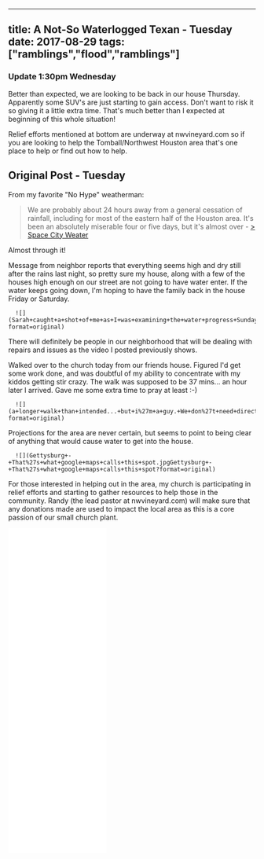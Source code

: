 ﻿---

title: A Not-So Waterlogged Texan - Tuesday
date: 2017-08-29
tags: ["ramblings","flood","ramblings"]
---

### Update 1:30pm Wednesday

Better than expected, we are looking to be back in our house Thursday. Apparently some SUV's are just starting to gain access. Don't want to risk it so giving it a little extra time. That's much better than I expected at beginning of this whole situation!

Relief efforts mentioned at bottom are underway at nwvineyard.com so if you are looking to help the Tomball/Northwest Houston area that's one place to help or find out how to help.

## Original Post - Tuesday

From my favorite "No Hype" weatherman:

> We are probably about 24 hours away from a general cessation of rainfall, including for most of the eastern half of the Houston area. It's been an absolutely miserable four or five days, but it's almost over - [> Space City Weater](http://bit.ly/2vBCM7X)

Almost through it!

Message from neighbor reports that everything seems high and dry still after the rains last night, so pretty sure my house, along with a few of the houses high enough on our street are not going to have water enter. If the water keeps going down, I'm hoping to have the family back in the house Friday or Saturday.

      ![](Sarah+caught+a+shot+of+me+as+I+was+examining+the+water+progress+Sunday.jpgSarah+caught+a+shot+of+me+as+I+was+examining+the+water+progress+Sunday?format=original)

There will definitely be people in our neighborhood that will be dealing with repairs and issues as the video I posted previously shows.

Walked over to the church today from our friends house. Figured I'd get some work done, and was doubtful of my ability to concentrate with my kiddos getting stir crazy. The walk was supposed to be 37 mins... an hour later I arrived. Gave me some extra time to pray at least :-)

      ![](a+longer+walk+than+intended...+but+i%27m+a+guy.+We+don%27t+need+directions%21a+longer+walk+than+intended...+but+i%27m+a+guy.+We+don%27t+need+directions%21?format=original)

Projections for the area are never certain, but seems to point to being clear of anything that would cause water to get into the house.

      ![](Gettysburg+-+That%27s+what+google+maps+calls+this+spot.jpgGettysburg+-+That%27s+what+google+maps+calls+this+spot?format=original)

For those interested in helping out in the area, my church is participating in relief efforts and starting to gather resources to help those in the community. Randy (the lead pastor at nwvineyard.com) will make sure that any donations made are used to impact the local area as this is a core passion of our small church plant.

<iframe src="video.php?href=https%3A%2F%2Fwww.facebook.com%2Frandy.whittemore.7%2Fvideos%2F10213558913424645%2F&width=200&show_text=true&appId=169909920247926&height=532" width="200" height="660" style="border:none;overflow:auto" scrolling="no" frameborder="0" allowTransparency="true" allowFullScreen="true"></iframe>
